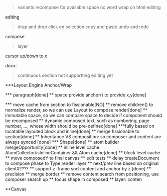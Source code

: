 > variants
> recompose for available space
> no word wrap on html editing 

editing
>drap and drop
>click on selection
>copy and paste
>undo and redo

compose
>layer

cursor up/down to x

docx:
> continuous section not supportting editing yet


***Layout Engine
Anchor/Wrap

*** paragraph[done]
** space provide anchor() to provide x,y[done]

*** move cache from section to fissionable[NO]
** remove children() to normalize render, so we can use Layout to compose render[done]
** immutable space, so we can compare space to decide if component should be recomposed
** dynamic composed text, such as numbering, page number, ..., whose width should be pre-defined[done]
***fully based on locatable layouted block and inline[done]
** merge fissionable to section[done]
** Inheritance VS composition: so composer and content are always synced [done]
*** Shape[done]
** atom builder mergeOpportunity[done]
** inline level cache: AtomCollector/isInlineContainer && Atom cache[done]
** block level cache
** move composedY to final canvas
** edit tests
** delay createDocument to compose phase to Type render layer
** next/prev line based on original clientX????
** support z :frame sort content and anchor by z [done]
** precision
** merge border
** remove content search from positioning, use composer search up
** focus shape in composed
** layer: conten

**Canvas
